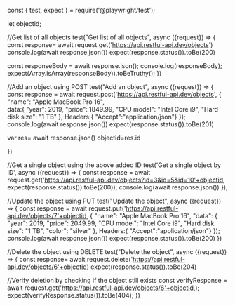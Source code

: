 const { test, expect } = require('@playwright/test');

let objectid;

 //Get list of all objects
test("Get list of all objects", async ({request}) => {
const response= await request.get('https://api.restful-api.dev/objects')
console.log(await response.json())
expect(response.status()).toBe(200)

const responseBody = await response.json();
console.log(responseBody);
expect(Array.isArray(responseBody)).toBeTruthy();
})

//Add an object using POST
test("Add an object", async ({request}) => {
const response = await request.post('https://api.restful-api.dev/objects',
                {
                "name": "Apple MacBook Pro 16",   
                data:{
                    "year": 2019,
                    "price": 1849.99,
                    "CPU model": "Intel Core i9",
                    "Hard disk size": "1 TB"
                 },
                Headers:{ "Accept":"application/json"}
                });
console.log(await response.json())
expect(response.status()).toBe(201)

var res= await response.json()
objectid=res.id

})

//Get a single object using the above added ID
test('Get a single object by ID', async ({request}) => {
    const response = await request.get('https://api.restful-api.dev/objects?id=3&id=5&id=10'+objectid,
    expect(response.status()).toBe(200));
    console.log(await response.json())
});


//Update the object using PUT
test("Update the object", async ({request}) => {
    const response = await request.put('https://api.restful-api.dev/objects/7'+objectid,
        {
            "name": "Apple MacBook Pro 16",
            "data": {
               "year": 2019,
               "price": 2049.99,
               "CPU model": "Intel Core i9",
               "Hard disk size": "1 TB",
               "color": "silver"
            },
        Headers:{ "Accept":"application/json"}
        });
console.log(await response.json())
expect(response.status()).toBe(200)
})

//Delete the object using DELETE
test("Delete the object", async ({request}) => {
   const response= await request.delete('https://api.restful-api.dev/objects/6'+objectid)
   expect(response.status()).toBe(204)

//Verify deletion by checking if the object still exists
   const verifyResponse = await request.get('https://api.restful-api.dev/objects/6'+objectid,);
   expect(verifyResponse.status()).toBe(404);
})
